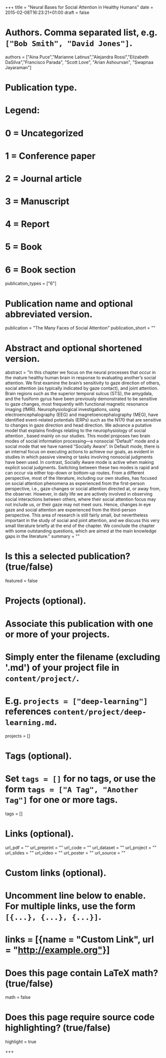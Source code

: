 +++
title = "Neural Bases for Social Attention in Healthy Humans"
date = 2015-02-08T16:23:21+01:00
draft = false

# Authors. Comma separated list, e.g. `["Bob Smith", "David Jones"]`.
authors = ["Aina Puce","Marianne Latinus","Alejandra Rossi","Elizabeth DaSilva","Francisco Parada", "Scott Love", "Arian Ashourvan", "Swapnaa Jayaraman"]

# Publication type.
# Legend:
# 0 = Uncategorized
# 1 = Conference paper
# 2 = Journal article
# 3 = Manuscript
# 4 = Report
# 5 = Book
# 6 = Book section
publication_types = ["6"]

# Publication name and optional abbreviated version.
publication = "The Many Faces of Social Attention"
publication_short = ""

# Abstract and optional shortened version.
abstract = "In this chapter we focus on the neural processes that occur in the mature healthy human brain in response to evaluating another’s social attention. We first examine the brain’s sensitivity to gaze direction of others, social attention (as typically indicated by gaze contact), and joint attention. Brain regions such as the superior temporal sulcus (STS), the amygdala, and the fusiform gyrus have been previously demonstrated to be sensitive to gaze changes, most frequently with functional magnetic resonance imaging (fMRI). Neurophysiological investigations, using electroencephalography (EEG) and magnetoencephalography (MEG), have identified event-related potentials (ERPs) such as the N170 that are sensitive to changes in gaze direction and head direction. We advance a putative model that explains findings relating to the neurophysiology of social attention , based mainly on our studies. This model proposes two brain modes of social information processing—a nonsocial “Default” mode and a social mode that we have named “Socially Aware”. In Default mode, there is an internal focus on executing actions to achieve our goals, as evident in studies in which passive viewing or tasks involving nonsocial judgments have been used. In contrast, Socially Aware mode is active when making explicit social judgments. Switching between these two modes is rapid and can occur via either top-down or bottom-up routes. From a different perspective, most of the literature, including our own studies, has focused on social attention phenomena as experienced from the first-person perspective, i.e., gaze changes or social attention directed at, or away from, the observer. However, in daily life we are actively involved in observing social interactions between others, where their social attention focus may not include us, or their gaze may not meet ours. Hence, changes in eye gaze and social attention are experienced from the third-person perspective. This area of research is still fairly small, but nevertheless important in the study of social and joint attention, and we discuss this very small literature briefly at the end of the chapter. We conclude the chapter with some outstanding questions, which are aimed at the main knowledge gaps in the literature."
summary = ""


# Is this a selected publication? (true/false)
featured = false

# Projects (optional).
#   Associate this publication with one or more of your projects.
#   Simply enter the filename (excluding '.md') of your project file in `content/project/`.
#   E.g. `projects = ["deep-learning"]` references `content/project/deep-learning.md`.
projects = []

# Tags (optional).
#   Set `tags = []` for no tags, or use the form `tags = ["A Tag", "Another Tag"]` for one or more tags.
tags = []

# Links (optional).
url_pdf = ""
url_preprint = ""
url_code = ""
url_dataset = ""
url_project = ""
url_slides = ""
url_video = ""
url_poster = ""
url_source = ""

# Custom links (optional).
#   Uncomment line below to enable. For multiple links, use the form `[{...}, {...}, {...}]`.
# links = [{name = "Custom Link", url = "http://example.org"}]

# Does this page contain LaTeX math? (true/false)
math = false

# Does this page require source code highlighting? (true/false)
highlight = true

+++
